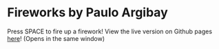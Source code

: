 # Fireworks by Paulo Argibay

Press SPACE to fire up a firework!
View the live version on Github pages <a href="https://pauche-arg.github.io/fireworks/public/firework.html">here</a>! (Opens in the same window)
